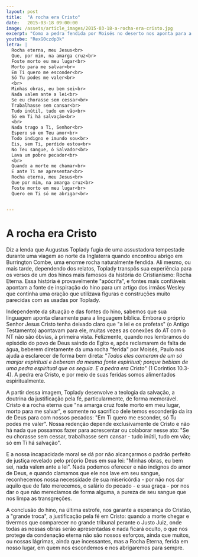 ```yaml
---
layout: post
title:  "A rocha era Cristo"
date:   2015-03-18 09:00:00
image: /assets/article_images/2015-03-18-a-rocha-era-cristo.jpg
excerpt: "Como a pedra fendida por Moisés no deserto nos aponta para a obra de justificação de Jesus em nosso favor."
youtube: "RexG0czdp3k"
letra: |
  Rocha eterna, meu Jesus<br>
  Que, por mim, na amarga cruz<br>
  Foste morto eu meu lugar<br>
  Morto para me salvar<br>
  Em Ti quero me esconder<br>
  Só Tu podes me valer<br>
  <br>
  Minhas obras, eu bem sei<br>
  Nada valem ante a lei<br>
  Se eu chorasse sem cessar<br>
  Trabalhasse sem cansar<br>
  Tudo inútil, tudo em vão<br>
  Só em Ti há salvação<br>
  <br>
  Nada trago a Ti, Senhor<br>
  Espero só em Teu amor<br>
  Todo indigno e imundo sou<br>
  Eis, sem Ti, perdido estou<br>
  No Teu sangue, ó Salvador<br>
  Lava um pobre pecador<br>
  <br>
  Quando a morte me chamar<br>
  E ante Ti me apresentar<br>
  Rocha eterna, meu Jesus<br>
  Que por mim, na amarga cruz<br>
  Foste morto em meu lugar<br>
  Quero em Ti só me abrigar<br>


---
```


# A rocha era Cristo

Diz a lenda que Augustus Toplady fugia de uma assustadora tempestade durante uma viagem ao norte da Inglaterra quando encontrou abrigo em Burrington Combe, uma enorme rocha naturalmente fendida. Ali mesmo, ou mais tarde, dependendo dos relatos, Toplady transpôs sua experiência para os versos de um dos hinos mais famosos da história do Cristianismo: Rocha Eterna. Essa história é provavelmente "apócrifa", e fontes mais confiáveis apontam a fonte de inspiração do hino para um artigo dos irmãos Wesley que continha uma oração que utilizava figuras e construções muito parecidas com as usadas por Toplady.

Independente da situação e das fontes do hino, sabemos que sua linguagem aponta claramente para a linguagem bíblica. Embora o próprio Senhor Jesus Cristo tenha deixado claro que "a lei e os profetas" (o Antigo Testamento) apontavam para ele, muitas vezes as conexões do AT com o NT não são óbvias, à primeira vista. Felizmente, quando nos lembramos do episódio do povo de Deus saindo do Egito e, após reclamarem de falta de água, beberem diretamente da uma rocha "ferida" por Moisés, Paulo nos ajuda a esclarecer de forma bem direta: "*Todos eles comeram de um só manjar espiritual e beberam da mesma fonte espiritual; porque bebiam de uma pedra espiritual que os seguia. E a pedra era Cristo*" (1 Coríntios 10.3-4). A pedra era Cristo, e por meio de suas feridas somos alimentados espiritualmente.

A partir dessa imagem, Toplady desenvolve a teologia da salvação, a doutrina da justificação pela fé, particularmente, de forma memorável. Cristo é a rocha eterna que "na amarga cruz foste morto em meu lugar, morto para me salvar", e somente no sacrífico dele temos esconderijo da ira de Deus para com nossos pecados: "Em Ti quero me esconder, só Tu podes me valer". Nossa redenção depende exclusivamente de Cristo e não há nada que possamos fazer para acrescentar ou colaborar nesse ato: "Se eu chorasse sem cessar, trabalhasse sem cansar - tudo inútil, tudo em vão; só em Ti há salvação".

E a nossa incapacidade moral se dá por não alcançarmos o padrão perfeito de justiça revelado pelo próprio Deus em sua lei: "Minhas obras, eu bem sei, nada valem ante a lei". Nada podemos oferecer e não indignos do amor de Deus, e quando clamamos que ele nos lave em seu sangue, reconhecemos nossa necessidade de sua misericórdia - por não nos dar aquilo que de fato merecemos, o salário do pecado - e sua graça - por nos dar o que não merecíamos de forma alguma, a pureza de seu sangue que nos limpa as transgreções.

A conclusão do hino, na última estrofe, nos garante a esperança do Cristão, a "grande troca", a justificação pela fé em Cristo: quando a morte chegar e tivermos que comparecer no grande tribunal perante o Justo Juiz, onde todas as nossas obras serão apresentadas e nada ficará oculto, o que nos protege da condenação eterna não são nossos esforços, ainda que muitos, ou nossas lágrimas, ainda que incessantes, mas a Rocha Eterna, ferida em nosso lugar, em quem nos escondemos e nos abrigaremos para sempre.

